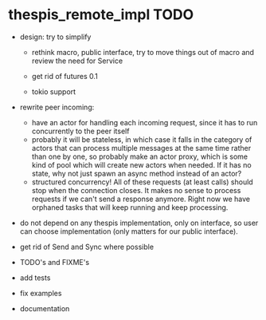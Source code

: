# thespis_remote_impl TODO


- design: try to simplify

	- rethink macro, public interface, try to move things out of macro and review the need for
	  Service


	- get rid of futures 0.1


	- tokio support

- rewrite peer incoming:
  - have an actor for handling each incoming request, since it has to run concurrently
    to the peer itself
  - probably it will be stateless, in which case it falls in the category of actors that
    can process multiple messages at the same time rather than one by one, so probably
    make an actor proxy, which is some kind of pool which will create new actors when needed.
    If it has no state, why not just spawn an async method instead of an actor?
  - structured concurrency! All of these requests (at least calls) should stop when the connection
    closes. It makes no sense to process requests if we can't send a response anymore. Right now
    we have orphaned tasks that will keep running and keep processing.

- do not depend on any thespis implementation, only on interface, so user can
  choose implementation (only matters for our public interface).
- get rid of Send and Sync where possible

- TODO's and FIXME's
- add tests
- fix examples
- documentation
